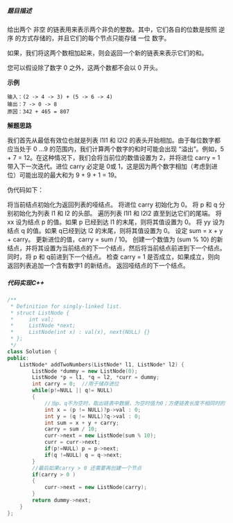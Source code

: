 ##### 题目描述

给出两个 非空 的链表用来表示两个非负的整数。其中，它们各自的位数是按照 逆序 的方式存储的，并且它们的每个节点只能存储 一位 数字。

如果，我们将这两个数相加起来，则会返回一个新的链表来表示它们的和。

您可以假设除了数字 0 之外，这两个数都不会以 0 开头。

**示例**

```
输入：(2 -> 4 -> 3) + (5 -> 6 -> 4)
输出：7 -> 0 -> 8
原因：342 + 465 = 807
```

**解题思路**

我们首先从最低有效位也就是列表 l1l1 和 l2l2 的表头开始相加。由于每位数字都应当处于 0 …9 的范围内，我们计算两个数字的和时可能会出现 “溢出”。例如，5 + 7 = 12。在这种情况下，我们会将当前位的数值设置为 2，并将进位 carry = 1 带入下一次迭代。进位 carry 必定是 0或 1，这是因为两个数字相加（考虑到进位）可能出现的最大和为 9 + 9 + 1 = 19。

伪代码如下：

将当前结点初始化为返回列表的哑结点。
将进位 carry 初始化为 0。
将 p 和 q 分别初始化为列表 l1 和 l2 的头部。
遍历列表 l1l1 和 l2l2 直至到达它们的尾端。
将 xx 设为结点 p 的值。如果 p 已经到达 l1 的末尾，则将其值设置为 0。
将 yy 设为结点 q 的值。如果 q已经到达 l2 的末尾，则将其值设置为 0。
设定 sum = x + y + carry。
更新进位的值，carry = sum / 10。
创建一个数值为 (sum % 10) 的新结点，并将其设置为当前结点的下一个结点，然后将当前结点前进到下一个结点。
同时，将 p 和 q前进到下一个结点。
检查 carry = 1 是否成立，如果成立，则向返回列表追加一个含有数字1 的新结点。
返回哑结点的下一个结点。



##### 代码实现C++

```C++
/**
 * Definition for singly-linked list.
 * struct ListNode {
 *     int val;
 *     ListNode *next;
 *     ListNode(int x) : val(x), next(NULL) {}
 * };
 */
class Solution {
public:
    ListNode* addTwoNumbers(ListNode* l1, ListNode* l2) {
        ListNode *dummy = new ListNode(0);
        ListNode *p = l1, *q = l2, *curr = dummy;
        int carry = 0;  //用于储存进位
        while(p!=NULL || q!= NULL)
        {
            //当p、q不为空时，取出链表中数据，为空时值为0；方便链表长度不相同时的计算
            int x = (p != NULL)?p->val : 0;  
            int y = (q != NULL)?q->val : 0;
            int sum = x + y + carry;
            carry = sum / 10;  
            curr->next = new ListNode(sum % 10);
            curr = curr->next;
            if(p!=NULL) p = p->next;
            if(q !=NULL) q = q->next;
        }
        //最后如果carry > 0 还需要再创建一个节点
        if(carry > 0 )
        {
            curr->next = new ListNode(carry);
        }
        return dummy->next;
    }
};
```

